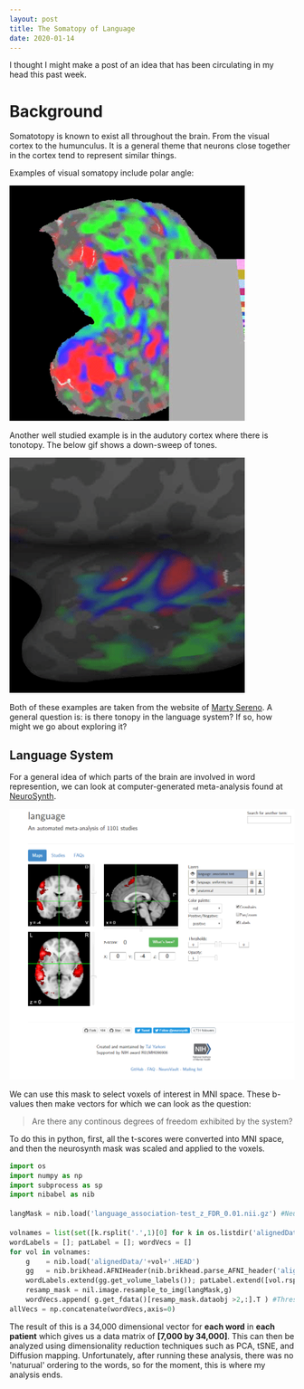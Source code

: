 ```yaml
---
layout: post
title: The Somatopy of Language
date: 2020-01-14
---
```

I thought I might make a post of an idea that has been circulating in my head this past week.

# Background
Somatotopy is known to exist all throughout the brain. From the visual cortex to the humunculus. It is a general theme that neurons close together in the cortex tend to represent similar things. 

Examples of visual somatopy include polar angle:

 ![](/assets/phase_gif.gif)

Another well studied example is in the audutory cortex where there is tonotopy. The below gif shows a down-sweep of tones.

![](/assets/down_sweep.gif)

Both of these examples are taken from the website of [Marty Sereno](http://www.cogsci.ucsd.edu/~sereno/). A general question is: is there tonopy in the language system? If so, how might we go about exploring it?

## Language System
For a general idea of which parts of the brain are involved in word represention, we can look at computer-generated meta-analysis found at [NeuroSynth](https://neurosynth.org/analyses/terms/language/).

[![](/assets/lang_neurosynth.png)](https://neurosynth.org/analyses/terms/language/)

We can use this mask to select voxels of interest in MNI space. These b-values then make vectors for which we can look as the question:

> Are there any continous degrees of freedom exhibited by the system?

To do this in python, first, all the t-scores were converted into MNI space, and then the neurosynth mask was scaled and applied to the voxels.

```python
import os
import numpy as np
import subprocess as sp
import nibabel as nib

langMask = nib.load('language_association-test_z_FDR_0.01.nii.gz') #Neurosynth-Mask

volnames = list(set([k.rsplit('.',1)[0] for k in os.listdir('alignedData')]))
wordLabels = []; patLabel = []; wordVecs = []
for vol in volnames:
    g    = nib.load('alignedData/'+vol+'.HEAD')
    gg   = nib.brikhead.AFNIHeader(nib.brikhead.parse_AFNI_header('alignedData/'+vol+'.HEAD'))
    wordLabels.extend(gg.get_volume_labels()); patLabel.extend([vol.rsplit('.')[0]]*320)
    resamp_mask = nil.image.resample_to_img(langMask,g)
    wordVecs.append( g.get_fdata()[resamp_mask.dataobj >2,:].T ) #Threshold neurosynth mask at Z>2
allVecs = np.concatenate(wordVecs,axis=0)
```
The result of this is a 34,000 dimensional vector for **each word** in **each patient** which gives us a data matrix of **[7,000 by 34,000]**. This can then be analyzed using dimensionality reduction techniques such as PCA, tSNE, and Diffusion mapping. Unfortunately, after running these analysis, there was no 'naturual' ordering to the words, so for the moment, this is where my analysis ends. 
